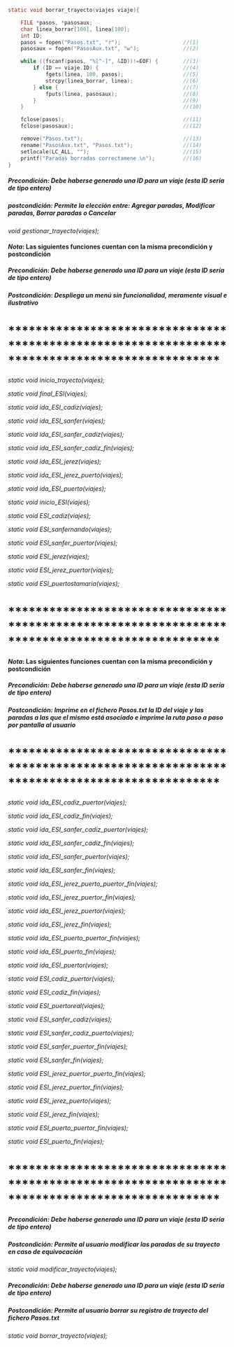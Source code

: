 ```c
static void borrar_trayecto(viajes viaje){

    FILE *pasos, *pasosaux;
    char linea_borrar[100], linea[100];
    int ID;
    pasos = fopen("Pasos.txt", "r");                    //(1)
    pasosaux = fopen("PasosAux.txt", "w");              //(2)

    while ((fscanf(pasos, "%[^-]", &ID))!=EOF) {        //(3)
        if (ID == viaje.ID) {                           //(4)
            fgets(linea, 100, pasos);                   //(5)
            strcpy(linea_borrar, linea);                //(6)
        } else {                                        //(7)
            fputs(linea, pasosaux);                     //(8)
        }                                               //(9)
    }                                                   //(10)

    fclose(pasos);                                      //(11)
    fclose(pasosaux);                                   //(12)

    remove("Pasos.txt");                                //(13)
    rename("PasosAux.txt", "Pasos.txt");                //(14)
    setlocale(LC_ALL, "");                              //(15)
    printf("Paradas borradas correctamene \n");         //(16)
}                                   
```


##### **Precondición:** Debe haberse generado una ID para un viaje (esta ID sería de tipo entero)
##### **postcondición:** Permite la elección entre: Agregar paradas, Modificar paradas, Borrar paradas o Cancelar
*void gestionar_trayecto(viajes);*



#### *Nota*: Las siguientes funciones cuentan con la misma precondición y postcondición
##### **Precondición:** Debe haberse generado una ID para un viaje (esta ID sería de tipo entero)
##### **Postcondición:** Despliega un menú sin funcionalidad, meramente visual e ilustrativo
# ***********************************************************************************************


*static void inicio_trayecto(viajes);*

*static void final_ESI(viajes);*

*static void ida_ESI_cadiz(viajes);*

*static void ida_ESI_sanfer(viajes);*

*static void ida_ESI_sanfer_cadiz(viajes);*

*static void ida_ESI_sanfer_cadiz_fin(viajes);*

*static void ida_ESI_jerez(viajes);*

*static void ida_ESI_jerez_puerto(viajes);*

*static void ida_ESI_puerto(viajes);*

*static void inicio_ESI(viajes);*

*static void ESI_cadiz(viajes);*

*static void ESI_sanfernando(viajes);*

*static void ESI_sanfer_puertor(viajes);*

*static void ESI_jerez(viajes);*

*static void ESI_jerez_puertor(viajes);*

*static void ESI_puertostamaria(viajes);*


# ***********************************************************************************************



#### *Nota*: Las siguientes funciones cuentan con la misma precondición y postcondición
##### **Precondición:** Debe haberse generado una ID para un viaje (esta ID sería de tipo entero)
##### **Postcondición:** Imprime en el fichero Pasos.txt la ID del viaje y las paradas a las que el mismo está asociado e imprime la ruta paso a paso por pantalla al usuario
# ***********************************************************************************************


*static void ida_ESI_cadiz_puertor(viajes);*

*static void ida_ESI_cadiz_fin(viajes);*

*static void ida_ESI_sanfer_cadiz_puertor(viajes);*

*static void ida_ESI_sanfer_cadiz_fin(viajes);*

*static void ida_ESI_sanfer_puertor(viajes);*

*static void ida_ESI_sanfer_fin(viajes);*

*static void ida_ESI_jerez_puerto_puertor_fin(viajes);*

*static void ida_ESI_jerez_puertor_fin(viajes);*

*static void ida_ESI_jerez_puertor(viajes);*

*static void ida_ESI_jerez_fin(viajes);*

*static void ida_ESI_puerto_puertor_fin(viajes);*

*static void ida_ESI_puerto_fin(viajes);*

*static void ida_ESI_puertor(viajes);*

*static void ESI_cadiz_puertor(viajes);*

*static void ESI_cadiz_fin(viajes);*

*static void ESI_puertoreal(viajes);*

*static void ESI_sanfer_cadiz(viajes);*

*static void ESI_sanfer_cadiz_puerto(viajes);*

*static void ESI_sanfer_puertor_fin(viajes);*

*static void ESI_sanfer_fin(viajes);*

*static void ESI_jerez_puertor_puerto_fin(viajes);*

*static void ESI_jerez_puertor_fin(viajes);*

*static void ESI_jerez_puerto(viajes);*

*static void ESI_jerez_fin(viajes);*

*static void ESI_puerto_puertor_fin(viajes);*

*static void ESI_puerto_fin(viajes);*


# ***********************************************************************************************



##### Precondición: Debe haberse generado una ID para un viaje (esta ID sería de tipo entero)
##### Postcondición: Permite al usuario modificar las paradas de su trayecto en caso de equivocación
*static void modificar_trayecto(viajes);*



##### Precondición: Debe haberse generado una ID para un viaje (esta ID sería de tipo entero)
##### Postcondición: Permite al usuario borrar su registro de trayecto del fichero Pasos.txt
*static void borrar_trayecto(viajes);*